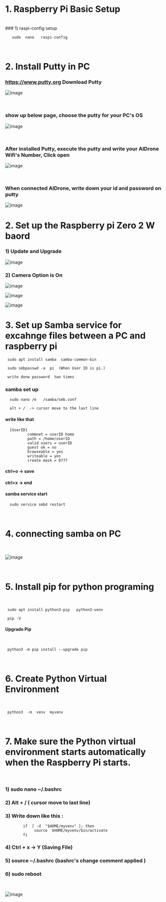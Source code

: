 # 1. Raspberry Pi Basic Setup
<br/>
### 1) raspi-config setup
<br/>

       sudo  nano   raspi-config

<br/>       

# 2. Install Putty in PC

### https://www.putty.org   Download Putty 

![image](https://user-images.githubusercontent.com/122161666/224391267-617a2dac-400b-4983-8a47-6379163ee5f6.png)

<br/>

### show up below page,  choose the putty for your PC's OS

![image](https://user-images.githubusercontent.com/122161666/224391765-02c437fb-357f-4e3b-9b01-a0e164b7015f.png)

<br/>

### After installed Putty, execute the putty and write your AIDrone Wifi's Number, Click open

![image](https://user-images.githubusercontent.com/122161666/224396899-08673c1b-b173-496a-ad1f-3d1d8a5c5929.png)

<br/>

### When connected AIDrone, write down your id and password on putty

![image](https://user-images.githubusercontent.com/122161666/224398030-60dc599c-4a61-47d1-87ce-2fb846f5133f.png)



# 2. Set up the Raspberry pi Zero 2 W baord

### 1) Update and Upgrade 

![image](https://user-images.githubusercontent.com/122161666/224473071-1a20601c-6ff7-4b31-9580-8694308480c4.png)

### 2) Camera Option is On

![image](https://user-images.githubusercontent.com/122161666/224472969-34e57414-f232-4727-acf6-d2931d07062e.png)

![image](https://user-images.githubusercontent.com/122161666/224473018-0e025a75-99e8-470e-89d6-e04fb06109a4.png)

![image](https://user-images.githubusercontent.com/122161666/224472992-c2d1c1d6-3c88-4956-a6ab-6efd18dad982.png)

# 3. Set up Samba service for excahnge files between a PC and raspberry pi

     sudo apt install samba  samba-common-bin
     
     sudo smbpasswd -a  pi  (When User ID is pi.)
 
     write donw password  two times
     
###  samba set up 

      sudo nano /e   /samba/smb.conf
      
      alt + /  -> cursor move to the last line
      
####  write like that

      [UserID]
              commnet = userID home
              path = /home/userID
              valid users = userID
              guest ok = no
              browseable = yes
              writeable = yes
              create mask = 0777
              
#### ctrl+o  -> save
#### ctrl+x  -> end

#### samba service start

      sudo service smbd restart
      
<br/>

# 4. connecting samba on PC

<br/>

![image](https://user-images.githubusercontent.com/122161666/224478786-c3a66388-0c7c-4635-ad17-22c3629327f4.png)

<br/>

# 5. Install pip for python programing

<br/>

     sudo apt install python3-pip   python3-venv
     
     pip -V
     
#### Upgrade Pip

<br/>

     python3 -m pip install --upgrade pip

<br/>

# 6. Create Python Virtual Environment

<br/>

     python3  -m  venv  myvenv

<br/>

# 7. Make sure the Python virtual environment starts automatically when the Raspberry Pi starts.

<br/>

### 1)  sudo  nano  ~/.bashrc

### 2)  Alt + /   ( cursor move to last line)

### 3)  Write down like this : 

            if  [ -d  "$HOME/myvenv" ]; then
                 source  $HOME/myvenv/bin/activate
            fi

### 4)  Ctrl + x  ->  Y   (Saving File)

### 5)  source  ~/.bashrc  (bashrc's change comment applied )

### 6)  sudo reboot  

<br/>

![image](https://github.com/user-attachments/assets/f4480cd5-2670-4328-bb85-20a7a7090933)



 
    
    

             
     
     
     

     
     
     






       




